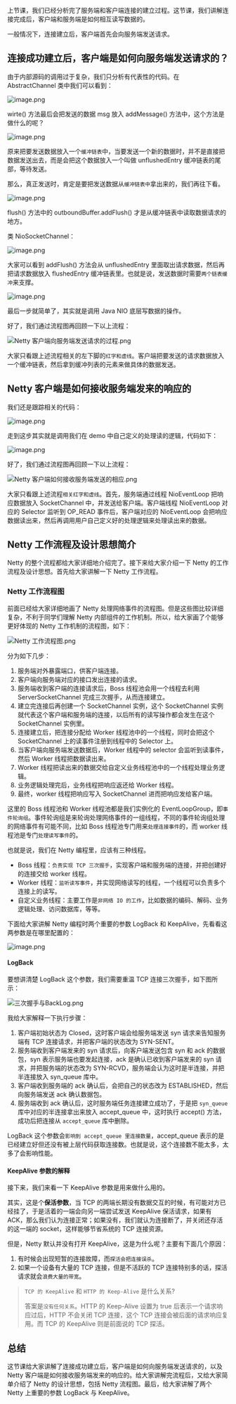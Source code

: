 上节课，我们已经分析完了服务端和客户端连接的建立过程。这节课，我们讲解连接完成后，客户端和服务端是如何相互读写数据的。

一般情况下，连接建立后，客户端首先会向服务端发送请求。

## 连接成功建立后，客户端是如何向服务端发送请求的？

由于内部源码的调用过于复杂，我们只分析有代表性的代码。在 AbstractChannel 类中我们可以看到：

![image.png](./assets/d639846242774809ac4ea8a7146192edtplv-k3u1fbpfcp-zoom-in-crop-mark3024000.webp)

wirte() 方法最后会把发送的数据 msg 放入 addMessage() 方法中，这个方法是做什么的呢？

![image.png](./assets/d6a0f0f8816f475dab954a7d88219388tplv-k3u1fbpfcp-zoom-in-crop-mark3024000.webp)

原来把要发送数据放入一个`缓冲链表`中，当要发送一个新的数据时，并不是直接把数据发送出去，而是会把这个数据放入一个叫做 unflushedEntry 缓冲链表的尾部，等待发送。

那么，真正发送时，肯定是要把发送数据从`缓冲链表中`拿出来的，我们再往下看。

![image.png](./assets/654e23accb10414984fc4ef7b9f6c230tplv-k3u1fbpfcp-zoom-in-crop-mark3024000.webp)

flush() 方法中的 outboundBuffer.addFlush() 才是从缓冲链表中读取数据请求的地方。

类 NioSocketChannel：

![image.png](./assets/e38a6044d37c40bcad9d4db9732eecc5tplv-k3u1fbpfcp-zoom-in-crop-mark3024000.webp)

大家可以看到 addFlush() 方法会从 unflushedEntry 里面取出请求数据，然后再把请求数据放入 flushedEntry 缓冲链表里。也就是说，发送数据时需要`两个链表缓冲`来支撑。

![image.png](./assets/e843d425ce614ae1a0fff76300e79bcftplv-k3u1fbpfcp-zoom-in-crop-mark3024000.webp)

最后一步就简单了，其实就是调用 Java NIO 底层写数据的操作。

好了，我们通过流程图再回顾一下以上流程：

![Netty 客户端向服务端发送请求的过程.png](./assets/fa8694d01f92479fb516540d719aa6aatplv-k3u1fbpfcp-zoom-in-crop-mark3024000.webp)

大家只看跟上述流程相关的左下脚的`红字和虚线`。客户端把要发送的请求数据放入一个缓冲链表，然后拿到缓冲列表的元素来做具体的数据发送。

## Netty 客户端是如何接收服务端发来的响应的

我们还是跟踪相关的代码：

![image.png](./assets/c523078f67134cff93c279698fb60aa3tplv-k3u1fbpfcp-zoom-in-crop-mark3024000.webp)

走到这步其实就是调用我们在 demo 中自己定义的处理读的逻辑，代码如下：

![image.png](./assets/b8b7da324ce74769895f5e132b7024a0tplv-k3u1fbpfcp-zoom-in-crop-mark3024000.webp)

好了，我们通过流程图再回顾一下以上流程：

![Netty 客户端如何接收服务端发送的相应.png](./assets/becf857c33744a0db2d734653e4b8e94tplv-k3u1fbpfcp-zoom-in-crop-mark3024000.webp)

大家只看跟上述流程`相关红字和虚线`。首先，服务端通过线程 NioEventLoop 把响应数据放入 SocketChannel 中，并发送给客户端。客户端线程 NioEventLoop 对应的 Selector 监听到 OP_READ 事件后，客户端对应的 NioEventLoop 会把响应数据读出来，然后再调用用户自己定义好的处理逻辑来处理读出来的数据。

## Netty 工作流程及设计思想简介

Netty 的整个流程都给大家详细地介绍完了。接下来给大家介绍一下 Netty 的工作流程及设计思想。首先给大家讲解一下 Netty 工作流程。

### Netty 工作流程图

前面已经给大家详细地画了 Netty 处理网络事件的流程图。但是这些图比较详细复杂，不利于同学们理解 Netty 内部组件的工作机制。所以，给大家画了个能够更好体现的 Netty 工作机制的流程图，如下：

![Netty 工作流程图.png](./assets/579669f86f5c446d8ab462a90f3b7f23tplv-k3u1fbpfcp-zoom-in-crop-mark3024000.webp)

分为如下几步：

1. 服务端对外暴露端口，供客户端连接。
2. 客户端向服务端对应的接口发出连接的请求。
3. 服务端收到客户端的连接请求后，Boss 线程池会用一个线程去利用 ServerSocketChannel 完成三次握手，从而连接建立。
4. 建立完连接后再创建一个 SocketChannel 实例，这个 SocketChannel 实例就代表这个客户端和服务端的连接，以后所有的读写操作都会发生在这个 SocketChannel 实例里。
5. 连接建立后，把连接分配给 Worker 线程池中的一个线程，同时会把这个 SocketChannel 上的读事件注册到线程中的 Selector 上。
6. 当客户端向服务端发送数据后，Worker 线程中的 selector 会监听到读事件，然后 Worker 线程把数据读出来。
7. Worker 线程把读出来的数据交给自定义业务线程池中的一个线程处理业务逻辑。
8. 业务逻辑处理完后，业务线程把响应返还给 Worker 线程。
9. 最终，worker 线程把响应写入 SocketChannel 进而把响应发给客户端。

这里的 Boss 线程池和 Worker 线程池都是我们实例化的 EventLoopGroup，即`事件轮询组`。事件轮询组是来轮询处理网络事件的一组线程，不同的事件轮询组处理的网络事件有可能不同，比如 Boss 线程池专门用来`处理连接事件`的，而 worker 线程池是专门`处理读写事件`的。

也就是说，我们在 Netty 编程里，应该有三种线程。

- Boss 线程：`负责实现 TCP 三次握手`，实现客户端和服务端的连接，并把创建好的连接交给 worker 线程。
- Worker 线程：`监听读写事件`，并实现网络读写的线程，一个线程可以负责多个连接上的读写。
- 自定义业务线程：主要工作是`非网络 IO 的工作`，比如数据的编码、解码、业务逻辑处理、访问数据库，等等。

下面给大家讲解 Netty 编程时两个重要的参数 LogBack 和 KeepAlive，先看看这两参数是在哪里配置的：

![image.png](./assets/17a2099d50344e3d8f494906c683b9datplv-k3u1fbpfcp-zoom-in-crop-mark3024000.webp)

#### LogBack

要想讲清楚 LogBack 这个参数，我们需要重温 TCP 连接三次握手，如下图所示：

![三次握手与BackLog.png](./assets/2f8d19511f2b4aaaac9d172cebb673eetplv-k3u1fbpfcp-zoom-in-crop-mark3024000.webp)

我给大家解释一下执行步骤：

1. 客户端初始状态为 Closed，这时客户端会给服务端发送 syn 请求来告知服务端有 TCP 连接请求，并把客户端的状态改为 SYN-SENT。
2. 服务端收到客户端发来的 syn 请求后，向客户端发送包含 syn 和 ack 的数据包，syn 表示服务端也要发起连接，ack 是确认已收到客户端发来的 syn 请求，并把服务端的状态改为 SYN-RCVD，服务端会认为这时是半连接，并把半连接放入 syn_queue 库中。
3. 客户端收到服务端的 ack 确认后，会把自己的状态改为 ESTABLISHED，然后向服务端发送 ack 确认数据包。
4. 服务端收到 ack 确认后，这时服务端任务连接建立成功了，于是把 `syn_queue` 库中对应的半连接拿出来放入 accept_queue 中，这时执行 accept() 方法，成功后把连接从 `accept_queue` 库中删除。

LogBack 这个参数会`影响到 accept_queue 里连接数量`，accept_queue 表示的是已经建立好但还没有被上层代码获取连接数。也就是说，这个连接数不能太多，太多了会影响性能。

#### KeepAlive 参数的解释

接下来，我们来看一下 KeepAlive 参数是用来做什么用的。

其实，这是个**保活参数**，当 TCP 的两端长期没有数据交互的时候，有可能对方已经挂了，于是活着的一端会向另一端尝试发送 KeepAlive 保活请求，如果有 ACK，那么我们认为连接正常；如果没有，我们就认为连接断了，并关闭还存活的这一端的 socket，这样能够节省系统的 TCP 连接资源。

但是，Netty 默认并没有打开 KeepAlive，这是为什么呢？主要有下面几个原因：

1. 有时候会出现短暂的连接故障，而`探活会把连接误杀`。
2. 如果一个设备有大量的 TCP 连接，但是不活跃的 TCP 连接特别多的话，探活请求就会`浪费大量的带宽`。

> `TCP 的 KeepAlive` 和 `HTTP 的 Keep-Alive` 是什么关系?
>
> 答案是`没有任何关系`。HTTP 的 Keep-Alive 设置为 true 后表示一个请求响应过后，HTTP 不会关闭 TCP 连接，这个 TCP 连接会被后面的请求响应复用。而 TCP 的 KeepAlive 则是前面说的 TCP 探活。

## 总结

这节课给大家讲解了连接成功建立后，客户端是如何向服务端发送请求的，以及 Netty 客户端是如何接收服务端发来的响应的。给大家讲解完流程后，又给大家简单介绍了 Netty 的设计思想，包括 Netty 流程图。最后，给大家讲解了两个 Netty 上重要的参数 LogBack 与 KeepAlive。